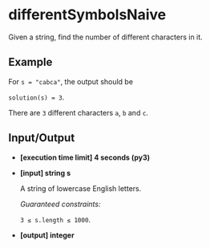 # differentSymbolsNaive

Given a string, find the number of different characters in it.

## Example

For `s = "cabca"`, the output should be

`solution(s) = 3`.

There are `3` different characters `a`, `b` and `c`.

## Input/Output

- **[execution time limit] 4 seconds (py3)**

- **[input] string s**

	A string of lowercase English letters.

	*Guaranteed constraints:*

	`3 ≤ s.length ≤ 1000`.

- **[output] integer**

